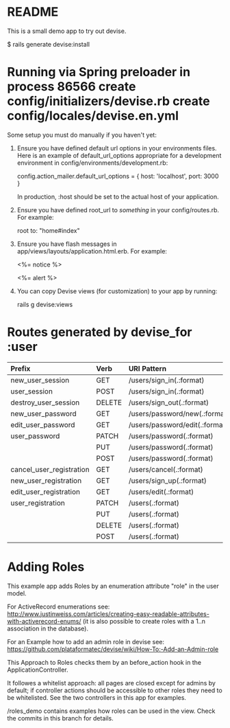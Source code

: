 # README

This is a small demo app to try out devise.

$ rails generate devise:install

Running via Spring preloader in process 86566
      create  config/initializers/devise.rb
      create  config/locales/devise.en.yml
===============================================================================

Some setup you must do manually if you haven't yet:

  1. Ensure you have defined default url options in your environments files. Here
     is an example of default_url_options appropriate for a development environment
     in config/environments/development.rb:

       config.action_mailer.default_url_options = { host: 'localhost', port: 3000 }

     In production, :host should be set to the actual host of your application.

  2. Ensure you have defined root_url to *something* in your config/routes.rb.
     For example:

       root to: "home#index"

  3. Ensure you have flash messages in app/views/layouts/application.html.erb.
     For example:

       <p class="notice"><%= notice %></p>
       <p class="alert"><%= alert %></p>

  4. You can copy Devise views (for customization) to your app by running:

       rails g devise:views


Routes generated by devise_for :user
======================================

| Prefix                   | Verb   | URI Pattern                    | Controller#Action            |
|:-------------------------|:-------|:-------------------------------|:-----------------------------|
| new_user_session         | GET    | /users/sign_in(.:format)       | devise/sessions#new          |
| user_session             | POST   | /users/sign_in(.:format)       | devise/sessions#create       |
| destroy_user_session     | DELETE | /users/sign_out(.:format)      | devise/sessions#destroy      |
| new_user_password        | GET    | /users/password/new(.:format)  | devise/passwords#new         |
| edit_user_password       | GET    | /users/password/edit(.:format) | devise/passwords#edit        |
| user_password            | PATCH  | /users/password(.:format)      | devise/passwords#update      |
|                          | PUT    | /users/password(.:format)      | devise/passwords#update      |
|                          | POST   | /users/password(.:format)      | devise/passwords#create      |
| cancel_user_registration | GET    | /users/cancel(.:format)        | devise/registrations#cancel  |
| new_user_registration    | GET    | /users/sign_up(.:format)       | devise/registrations#new     |
| edit_user_registration   | GET    | /users/edit(.:format)          | devise/registrations#edit    |
| user_registration        | PATCH  | /users(.:format)               | devise/registrations#update  |
|                          | PUT    | /users(.:format)               | devise/registrations#update  |
|                          | DELETE | /users(.:format)               | devise/registrations#destroy |
|                          | POST   | /users(.:format)               | devise/registrations#create  |

Adding Roles
========================================

This example app adds Roles by an enumeration attribute "role" in the user model.

For ActiveRecord enumerations see: http://www.justinweiss.com/articles/creating-easy-readable-attributes-with-activerecord-enums/
(it is also possible to create roles with a 1..n association in the database).

For an Example how to add an admin role in devise see:
https://github.com/plataformatec/devise/wiki/How-To:-Add-an-Admin-role


This Approach to Roles checks them by an before_action hook in the ApplicationController.

It followes a whitelist approach: all pages are closed except for admins by default;
if controller actions should be accessible to other roles they need to be whitelisted.
See the two controllers in this app for examples.

/roles_demo contains examples how roles can be used in the view. Check the commits in this branch for details.
